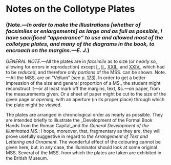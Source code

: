 # Notes on the Collotype Plates

### \(Note.—_In order to make the illustrations \[whether of facsimiles or enlargements\] as large and as full as possible, I have sacrificed “appearance” to use and allowed most of the collotype plates, and many of the diagrams in the book, to encroach on the margins.—E. J._\) <a id="notes-plates"></a>

_GENERAL NOTE._—All the plates are in _facsimile_ as to size \(or _nearly so_, allowing for errors in reproduction\) except [I.](http://www.gutenberg.org/files/47089/47089-h/47089-h.htm#plate01), [II.](http://www.gutenberg.org/files/47089/47089-h/47089-h.htm#plate02), [XXII.](http://www.gutenberg.org/files/47089/47089-h/47089-h.htm#plate22), and [XXIV.](http://www.gutenberg.org/files/47089/47089-h/47089-h.htm#plate24), which had to be _reduced_, and therefore only _portions_ of the MSS. can be shown. Note.—All the MSS. are on “Vellum” \(see p. [173](http://www.gutenberg.org/files/47089/47089-h/47089-h.htm#p173)\). In order to get a better impression of the size and general proportion of a MS., the student might reconstruct it—or at least mark off the margins, text, &c.—on paper, from the measurements given. Or a sheet of paper might be cut to the size of the given page or _opening_, with an aperture \(in its proper place\) through which the plate might be viewed.

The plates are arranged in chronological order as nearly as possible. They are intended briefly to illustrate the _Development of the Formal Book Hands from the Roman Capital_and _the General Development of the Illuminated MS._: I hope, moreover, that, fragmentary as they are, they will prove usefully suggestive in regard to _the Arrangement of Text and Lettering and Ornament_. The wonderful effect of the colouring cannot be given here, but, in any case, the illuminator should look at some original MSS. Several of the MSS. from which the plates are taken are exhibited in the British Museum.  


